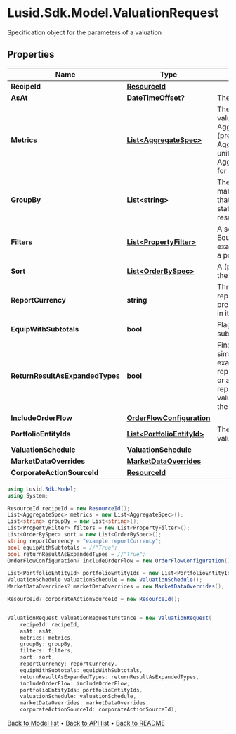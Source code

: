 # Lusid.Sdk.Model.ValuationRequest
Specification object for the parameters of a valuation

## Properties

Name | Type | Description | Notes
------------ | ------------- | ------------- | -------------
**RecipeId** | [**ResourceId**](ResourceId.md) |  | 
**AsAt** | **DateTimeOffset?** | The asAt date to use | [optional] 
**Metrics** | [**List&lt;AggregateSpec&gt;**](AggregateSpec.md) | The set of specifications to calculate or retrieve during the valuation and present in the results. For example:  AggregateSpec(&#39;Valuation/PV&#39;,&#39;Sum&#39;) for returning the PV (present value) of holdings  AggregateSpec(&#39;Holding/default/Units&#39;,&#39;Sum&#39;) for returning the units of holidays  AggregateSpec(&#39;Instrument/default/LusidInstrumentId&#39;,&#39;Value&#39;) for returning the Lusid Instrument identifier | 
**GroupBy** | **List&lt;string&gt;** | The set of items by which to perform grouping. This primarily matters when one or more of the metric operators is a mapping  that reduces set size, e.g. sum or proportion. The group-by statement determines the set of keys by which to break the results out. | [optional] 
**Filters** | [**List&lt;PropertyFilter&gt;**](PropertyFilter.md) | A set of filters to use to reduce the data found in a request. Equivalent to the &#39;where ...&#39; part of a Sql select statement.  For example, filter a set of values within a given range or matching a particular value. | [optional] 
**Sort** | [**List&lt;OrderBySpec&gt;**](OrderBySpec.md) | A (possibly empty/null) set of specifications for how to order the results. | [optional] 
**ReportCurrency** | **string** | Three letter ISO currency string indicating what currency to report in for ReportCurrency denominated queries.  If not present, then the currency of the relevant portfolio will be used in its place. | [optional] 
**EquipWithSubtotals** | **bool** | Flag directing the Valuation call to populate the results with subtotals of aggregates. | [optional] 
**ReturnResultAsExpandedTypes** | **bool** | Financially meaningful results can be presented as either simple flat types or more complex expanded types.  For example, the present value (PV) of a holding could be represented either as a simple decimal (with currency implied)  or as a decimal-currency pair. This flag allows either representation to be returned. In the PV example,  the returned value would be the decimal-currency pair if this flag is true, or the decimal only if this flag is false. | [optional] 
**IncludeOrderFlow** | [**OrderFlowConfiguration**](OrderFlowConfiguration.md) |  | [optional] 
**PortfolioEntityIds** | [**List&lt;PortfolioEntityId&gt;**](PortfolioEntityId.md) | The set of portfolio or portfolio group identifier(s) that is to be valued. | 
**ValuationSchedule** | [**ValuationSchedule**](ValuationSchedule.md) |  | 
**MarketDataOverrides** | [**MarketDataOverrides**](MarketDataOverrides.md) |  | [optional] 
**CorporateActionSourceId** | [**ResourceId**](ResourceId.md) |  | [optional] 

```csharp
using Lusid.Sdk.Model;
using System;

ResourceId recipeId = new ResourceId();
List<AggregateSpec> metrics = new List<AggregateSpec>();
List<string> groupBy = new List<string>();
List<PropertyFilter> filters = new List<PropertyFilter>();
List<OrderBySpec> sort = new List<OrderBySpec>();
string reportCurrency = "example reportCurrency";
bool equipWithSubtotals = //"True";
bool returnResultAsExpandedTypes = //"True";
OrderFlowConfiguration? includeOrderFlow = new OrderFlowConfiguration();

List<PortfolioEntityId> portfolioEntityIds = new List<PortfolioEntityId>();
ValuationSchedule valuationSchedule = new ValuationSchedule();
MarketDataOverrides? marketDataOverrides = new MarketDataOverrides();

ResourceId? corporateActionSourceId = new ResourceId();


ValuationRequest valuationRequestInstance = new ValuationRequest(
    recipeId: recipeId,
    asAt: asAt,
    metrics: metrics,
    groupBy: groupBy,
    filters: filters,
    sort: sort,
    reportCurrency: reportCurrency,
    equipWithSubtotals: equipWithSubtotals,
    returnResultAsExpandedTypes: returnResultAsExpandedTypes,
    includeOrderFlow: includeOrderFlow,
    portfolioEntityIds: portfolioEntityIds,
    valuationSchedule: valuationSchedule,
    marketDataOverrides: marketDataOverrides,
    corporateActionSourceId: corporateActionSourceId);
```

[Back to Model list](../README.md#documentation-for-models) &#8226; [Back to API list](../README.md#documentation-for-api-endpoints) &#8226; [Back to README](../README.md)
